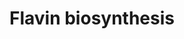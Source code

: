 ---
authors:
- Anwesha
- Eweitz
description: This event has been computationally inferred from an event that has been
  demonstrated in another species.<p>The inference is based on Ensembl Compara orthology
  projection. Briefly, reactions for which all involved PhysicalEntities (in input,
  output and catalyst) have a mapped ortholog or paralog are inferred to the other
  species. High-level events are also inferred for these events to allow for easier
  navigation.<p>Details of projection methods and parameters may be found <a href="/projection.html">here.</a><p>  Source:[http://plantreactome.gramene.org/
  Plant Reactome].
last-edited: 2021-05-26
organisms:
- Arabidopsis thaliana
redirect_from:
- /index.php/Pathway:WP3069
- /instance/WP3069
revision: null
schema-jsonld:
- '@context': https://schema.org/
  '@id': https://wikipathways.github.io/pathways/WP3069.html
  '@type': Dataset
  creator:
    '@type': Organization
    name: WikiPathways
  description: This event has been computationally inferred from an event that has
    been demonstrated in another species.<p>The inference is based on Ensembl Compara
    orthology projection. Briefly, reactions for which all involved PhysicalEntities
    (in input, output and catalyst) have a mapped ortholog or paralog are inferred
    to the other species. High-level events are also inferred for these events to
    allow for easier navigation.<p>Details of projection methods and parameters may
    be found <a href="/projection.html">here.</a><p>  Source:[http://plantreactome.gramene.org/
    Plant Reactome].
  keywords:
  - (LOC_OS03G58710.1)
  - 2,5-diamino-6-(ribosylamino)-4-(3H)-pyrimidinone
  - 5'-phosphate
  - 5-amino-6-(5'-phosphoribitylamino)uracil
  - 5-amino-6-(5'-phosphoribosylamino)uracil
  - 5-amino-6-ribitylamino-2,4(1H,3H)-pyrimidinedione
  - 6,7-dimethyl-8-(1-D-ribityl)lumazine
  - ADP
  - AT2G44050
  - AT4G20960
  - ATP
  - FAD
  - FMN
  - H+
  - H2O
  - Homologues of FAD
  - NADP+
  - NADPH
  - NH3
  - PPi
  - RIB
  - riboflavin kinase
  - 'synthetase '
  license: CC0
  name: Flavin biosynthesis
seo: CreativeWork
title: Flavin biosynthesis
wpid: WP3069
---